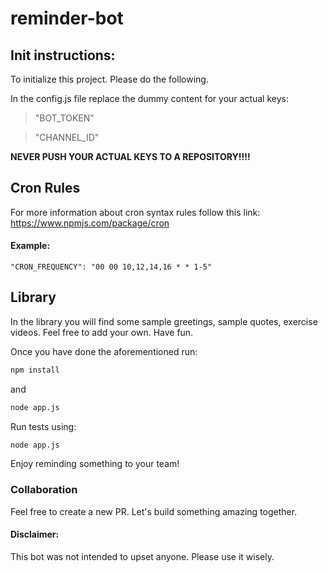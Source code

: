 # reminder-bot

## Init instructions:

To initialize this project. Please do the following.

In the config.js file replace the dummy content for your actual keys:

> "BOT_TOKEN"

> "CHANNEL_ID"

**NEVER PUSH YOUR ACTUAL KEYS TO A REPOSITORY!!!!**

## Cron Rules

For more information about cron syntax rules follow this link: https://www.npmjs.com/package/cron

#### Example:

```
"CRON_FREQUENCY": "00 00 10,12,14,16 * * 1-5"
```

## Library

In the library you will find some sample greetings, sample quotes, exercise videos. Feel free to add your own. Have fun.

Once you have done the aforementioned run:

```bash
npm install
```

and

```bash
node app.js
```

Run tests using:

```bash
node app.js
```

Enjoy reminding something to your team!

### Collaboration

Feel free to create a new PR. Let's build something amazing together.

#### Disclaimer:

This bot was not intended to upset anyone. Please use it wisely.
